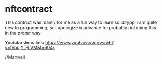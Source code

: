 # nftcontract

This contract was mainly for me as a fun way to learn soliditypp, I am quite new to programming, so I apologize in advance for probably not doing this in the proper way.

Youtube demo link: https://www.youtube.com/watch?v=fvbcjYTyLVM&t=604s

//Martvall
